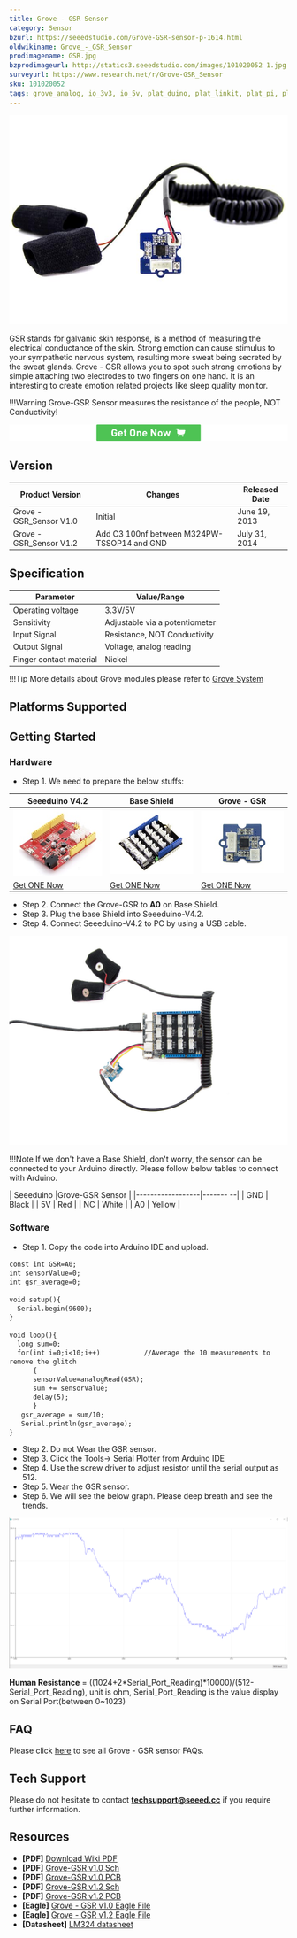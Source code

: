 ```yaml
---
title: Grove - GSR Sensor
category: Sensor
bzurl: https://seeedstudio.com/Grove-GSR-sensor-p-1614.html
oldwikiname: Grove_-_GSR_Sensor
prodimagename: GSR.jpg
bzprodimageurl: http://statics3.seeedstudio.com/images/101020052 1.jpg
surveyurl: https://www.research.net/r/Grove-GSR_Sensor
sku: 101020052
tags: grove_analog, io_3v3, io_5v, plat_duino, plat_linkit, plat_pi, plat_bbg
---
```


![](https://raw.githubusercontent.com/SeeedDocument/Grove-GSR_Sensor/master/img/GSR.jpg)

GSR stands for galvanic skin response, is a method of measuring the electrical conductance of the skin. Strong emotion can cause stimulus to your sympathetic nervous system, resulting more sweat being secreted by the sweat glands. Grove - GSR allows you to spot such strong emotions by simple attaching two electrodes to two fingers on one hand. It is an interesting to create emotion related projects like sleep quality monitor.

!!!Warning
    Grove-GSR Sensor measures the resistance of the people, NOT Conductivity!

[![](https://raw.githubusercontent.com/SeeedDocument/common/master/Get_One_Now_Banner.png)](http://www.seeedstudio.com/Grove-GSR-sensor-p-1614.html)

## Version

| Product Version                  |  Changes | Released Date                                |
|------------------------|----------------|--------------------------------------------|
| Grove - GSR_Sensor V1.0      | Initial     |  June 19, 2013     |
| Grove - GSR_Sensor V1.2  |Add C3 100nf between M324PW-TSSOP14 and GND  | July 31, 2014 |

## Specification

| Parameter               | Value/Range                    |
|-------------------------|--------------------------------|
| Operating voltage       | 3.3V/5V                        |
| Sensitivity             | Adjustable via a potentiometer |
| Input Signal            | Resistance, NOT Conductivity   |
| Output Signal           | Voltage, analog reading        |
| Finger contact material | Nickel                         |



!!!Tip
    More details about Grove modules please refer to [Grove System](http://wiki.seeed.cc/Grove_System/)

## Platforms Supported


## Getting Started

### Hardware

- Step 1. We need to prepare the below stuffs:

| Seeeduino V4.2 | Base Shield |  Grove - GSR|
|--------------|----------------------|-----------------|
|![enter image description here](https://raw.githubusercontent.com/SeeedDocument/Grove_Light_Sensor/master/images/gs_1.jpg)|![enter image description here](https://raw.githubusercontent.com/SeeedDocument/Grove_Light_Sensor/master/images/gs_4.jpg)|![enter image description here](https://github.com/SeeedDocument/Grove-GSR_Sensor/raw/master/img/Grove-GSR_s.jpg)|
|[Get ONE Now](http://www.seeedstudio.com/Seeeduino-V4.2-p-2517.html)|[Get ONE Now](https://www.seeedstudio.com/Base-Shield-V2-p-1378.html)|[Get ONE Now](https://www.seeedstudio.com/Grove-GSR-sensor-p-1614.html)|

- Step 2. Connect the Grove-GSR to **A0** on Base Shield.
- Step 3. Plug the base Shield into Seeeduino-V4.2.
- Step 4. Connect Seeeduino-V4.2 to PC by using a USB cable.

![](https://github.com/SeeedDocument/Grove-GSR_Sensor/raw/master/img/Hardware_connection.jpg)

!!!Note
    If we don't have a Base Shield, don't worry, the sensor can be connected to your Arduino directly. Please follow below tables to connect with Arduino.

| Seeeduino |Grove-GSR Sensor |
|------------------|------- --|
| GND              | Black  |
| 5V               |  Red   |
| NC               | White  |
| A0               | Yellow |

### Software

- Step 1. Copy the code into Arduino IDE and upload.

```
const int GSR=A0;
int sensorValue=0;
int gsr_average=0;

void setup(){
  Serial.begin(9600);
}

void loop(){
  long sum=0;
  for(int i=0;i<10;i++)           //Average the 10 measurements to remove the glitch
      {
      sensorValue=analogRead(GSR);
      sum += sensorValue;
      delay(5);
      }
   gsr_average = sum/10;
   Serial.println(gsr_average);
}

```

- Step 2. Do not Wear the GSR sensor.
- Step 3. Click the Tools-> Serial Plotter from Arduino IDE
- Step 4. Use the screw driver to adjust resistor until the serial output as 512.
- Step 5. Wear the GSR sensor.
- Step 6. We will see the below graph. Please deep breath and see the trends.  

![](https://github.com/SeeedDocument/Grove-GSR_Sensor/raw/master/img/Grove-GSR_Result.png)

**Human Resistance** = ((1024+2*Serial_Port_Reading)*10000)/(512-Serial_Port_Reading), unit is ohm, Serial_Port_Reading is the value display on Serial Port(between 0~1023)


## FAQ
Please click [here](http://support.seeedstudio.com/knowledgebase/articles/1827199-grove-gsr-sensor-sku-101020052) to see all Grove - GSR sensor FAQs.

## Tech Support
Please do not hesitate to contact **techsupport@seeed.cc** if you require further information.

## Resources


- **[PDF]** [Download Wiki PDF](https://github.com/SeeedDocument/Grove-GSR_Sensor/raw/master/res/Grove-GSR_Sensor_WiKi.pdf)
- **[PDF]** [Grove-GSR v1.0 Sch](https://github.com/SeeedDocument/Grove-GSR_Sensor/raw/master/res/Grove%20-%20GSR%20v1.0%20SCH.pdf)
- **[PDF]** [Grove-GSR v1.0 PCB](https://github.com/SeeedDocument/Grove-GSR_Sensor/raw/master/res/Grove%20-%20GSR%20v1.0%20PCB.pdf)
- **[PDF]** [Grove-GSR v1.2 Sch](https://github.com/SeeedDocument/Grove-GSR_Sensor/raw/master/res/Grove%20-%20GSR_v1.2_SCH.pdf)
- **[PDF]** [Grove-GSR v1.2 PCB](https://github.com/SeeedDocument/Grove-GSR_Sensor/raw/master/res/Grove%20-%20GSR_v1.2_PCB.pdf)
- **[Eagle]** [Grove - GSR v1.0 Eagle File](https://github.com/SeeedDocument/Grove-GSR_Sensor/raw/master/res/Grove-GSR_Eagle_File_V1.0.zip)
- **[Eagle]** [Grove - GSR v1.2 Eagle File](https://github.com/SeeedDocument/Grove-GSR_Sensor/raw/master/res/Grove-GSR_Eagle_File_V1.2.zip)
- **[Datasheet]** [LM324 datasheet](https://raw.githubusercontent.com/SeeedDocument/Grove-GSR_Sensor/master/res/Lm324.pdf)



<!-- This Markdown file was created from http://www.seeedstudio.com/wiki/Grove_-_GSR_Sensor -->
